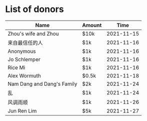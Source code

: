 # List of donors
| Name         | Amount | Time       |
|--------------|--------|------------|
| Zhou's wife and Zhou | $10k   | 2021-11-15 |
| 来自最信任的人 | $1k   | 2021-11-16 |
| Anonymous    | $1k    | 2021-11-16 |
| Jo Schlemper | $1k    | 2021-11-16 |
| Rice Mi      | $1k    | 2021-11-16 |
| Alex Wormuth | $0.5k  | 2021-11-18 |
| Nam Dang and Dang's Family | $2k   | 2021-11-24 |
| 乱           | $1k    | 2021-11-24 |
| 风调雨顺      | $1k    | 2021-11-26 |
| Jun Ren Lim  | $5k   | 2021-11-27 |